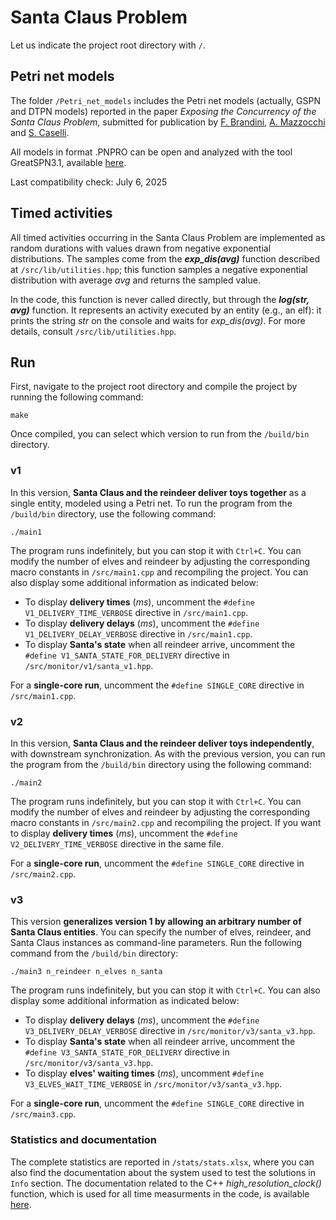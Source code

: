 
# Santa Claus Problem
Let us indicate the project root directory with `/`.

## Petri net models
The folder `/Petri_net_models` includes the Petri net models (actually, GSPN and DTPN models) reported in the paper <i>Exposing the Concurrency of the Santa Claus Problem</i>, submitted for publication by [F. Brandini](https://github.com/fedebrando), [A. Mazzocchi](https://github.com/mattoszky) and [S. Caselli](https://github.com/SCaselli).

All models in format .PNPRO can be open and analyzed with the tool GreatSPN3.1, available [here](https://github.com/greatspn/SOURCES).

Last compatibility check: July 6, 2025

## Timed activities
All timed activities occurring in the Santa Claus Problem  are implemented as random durations with values drawn from negative exponential distributions. The samples come from the **<i>exp_dis(avg)</i>** function described at `/src/lib/utilities.hpp`; this function samples a negative exponential distribution with average <i>avg</i> and returns the sampled value.

In the code, this function is never called directly, but through the **<i>log(str, avg)</i>** function. It represents an activity executed by an entity (e.g., an elf): it prints the string <i>str</i> on the console and waits for <i>exp_dis(avg)</i>. For more details, consult `/src/lib/utilities.hpp`.

## Run
First, navigate to the project root directory and compile the project by running the following command:

```shell
make
```

Once compiled, you can select which version to run from the `/build/bin` directory.

### v1

In this version, **Santa Claus and the reindeer deliver toys together** as a single entity, modeled using a Petri net. To run the program from the `/build/bin` directory, use the following command:

```shell
./main1
```

The program runs indefinitely, but you can stop it with `Ctrl+C`. You can modify the number of elves and reindeer by adjusting the corresponding macro constants in `/src/main1.cpp` and recompiling the project. You can also display some additional information as indicated below:
- To display **delivery times** (<i>ms</i>), uncomment the `#define V1_DELIVERY_TIME_VERBOSE` directive in `/src/main1.cpp`.
- To display **delivery delays** (<i>ms</i>), uncomment the `#define V1_DELIVERY_DELAY_VERBOSE` directive in `/src/main1.cpp`.
- To display **Santa's state** when all reindeer arrive, uncomment the `#define V1_SANTA_STATE_FOR_DELIVERY` directive in `/src/monitor/v1/santa_v1.hpp`.

For a **single-core run**, uncomment the `#define SINGLE_CORE` directive in `/src/main1.cpp`.

### v2

In this version, **Santa Claus and the reindeer deliver toys independently**, with downstream synchronization. As with the previous version, you can run the program from the `/build/bin` directory using the following command:

```shell
./main2
```

The program runs indefinitely, but you can stop it with `Ctrl+C`. You can modify the number of elves and reindeer by adjusting the corresponding macro constants in `/src/main2.cpp` and recompiling the project. If you want to display **delivery times** (<i>ms</i>), uncomment the `#define V2_DELIVERY_TIME_VERBOSE` directive in the same file.

For a **single-core run**, uncomment the `#define SINGLE_CORE` directive in `/src/main2.cpp`.

### v3

This version **generalizes version 1 by allowing an arbitrary number of Santa Claus entities**. You can specify the number of elves, reindeer, and Santa Claus instances as command-line parameters. Run the following command from the `/build/bin` directory:

```shell
./main3 n_reindeer n_elves n_santa
```

The program runs indefinitely, but you can stop it with `Ctrl+C`. You can also display some additional information as indicated below:
- To display **delivery delays** (<i>ms</i>), uncomment the `#define V3_DELIVERY_DELAY_VERBOSE` directive in `/src/monitor/v3/santa_v3.hpp`.
- To display **Santa's state** when all reindeer arrive, uncomment the `#define V3_SANTA_STATE_FOR_DELIVERY` directive in `/src/monitor/v3/santa_v3.hpp`.
- To display **elves' waiting times** (<i>ms</i>), uncomment `#define V3_ELVES_WAIT_TIME_VERBOSE` in `/src/monitor/v3/santa_v3.hpp`.

For a **single-core run**, uncomment the `#define SINGLE_CORE` directive in `/src/main3.cpp`.

### Statistics and documentation
The complete statistics are reported in `/stats/stats.xlsx`, where you can also find the documentation about the system used to test the solutions in `Info` section.
The documentation related to the C++ <i>high_resolution_clock()</i> function, which is used for all time measurments in the code, is available [here](https://en.cppreference.com/w/cpp/chrono/high_resolution_clock).
